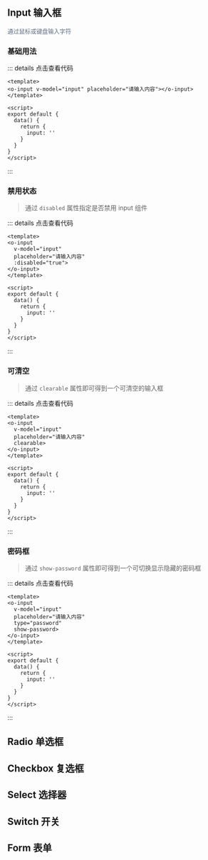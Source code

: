 ## Input 输入框
<font size="2" color="#5e6d82">通过鼠标或键盘输入字符</font>

<h3>基础用法</h3>

<ClientOnly>
  <input-demo-1></input-demo-1>
</ClientOnly>

::: details 点击查看代码
```vue
<template>
<o-input v-model="input" placeholder="请输入内容"></o-input>
</template>

<script>
export default {
  data() {
    return {
      input: ''
    }
  }
}
</script>
```
:::

<h3>禁用状态</h3>

<ClientOnly>
  <input-demo-2></input-demo-2>
</ClientOnly>

> 通过 `disabled` 属性指定是否禁用 input 组件

::: details 点击查看代码
```vue
<template>
<o-input
  v-model="input"
  placeholder="请输入内容"
  :disabled="true">
</o-input>
</template>

<script>
export default {
  data() {
    return {
      input: ''
    }
  }
}
</script>
```
:::

<h3>可清空</h3>

<ClientOnly>
  <input-demo-3></input-demo-3>
</ClientOnly>

> 通过 `clearable` 属性即可得到一个可清空的输入框

::: details 点击查看代码
```vue
<template>
<o-input
  v-model="input"
  placeholder="请输入内容"
  clearable>
</o-input>
</template>

<script>
export default {
  data() {
    return {
      input: ''
    }
  }
}
</script>
```
:::

<h3>密码框</h3>

<ClientOnly>
  <input-demo-4></input-demo-4>
</ClientOnly>

> 通过 `show-password` 属性即可得到一个可切换显示隐藏的密码框

::: details 点击查看代码
```vue
<template>
<o-input
  v-model="input"
  placeholder="请输入内容"
  type="password"
  show-password>
</o-input>
</template>

<script>
export default {
  data() {
    return {
      input: ''
    }
  }
}
</script>
```
:::

## Radio 单选框

## Checkbox 复选框

## Select 选择器

## Switch 开关

## Form 表单
